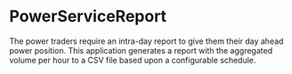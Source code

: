# PowerServiceReport
The power traders require an intra-day report to give them their day ahead power position. This application generates a report with the aggregated volume per hour to a CSV file based upon a configurable schedule.
